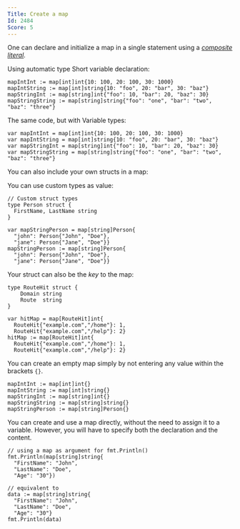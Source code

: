 ```yaml
---
Title: Create a map
Id: 2484
Score: 5
---
```

One can declare and initialize a map in a single statement using a [*composite literal*](https://golang.org/ref/spec#Composite_literals).

Using automatic type Short variable declaration:

    mapIntInt := map[int]int{10: 100, 20: 100, 30: 1000}
    mapIntString := map[int]string{10: "foo", 20: "bar", 30: "baz"}
    mapStringInt := map[string]int{"foo": 10, "bar": 20, "baz": 30}
    mapStringString := map[string]string{"foo": "one", "bar": "two", "baz": "three"}

The same code, but with Variable types:

    var mapIntInt = map[int]int{10: 100, 20: 100, 30: 1000}
    var mapIntString = map[int]string{10: "foo", 20: "bar", 30: "baz"}
    var mapStringInt = map[string]int{"foo": 10, "bar": 20, "baz": 30}
    var mapStringString = map[string]string{"foo": "one", "bar": "two", "baz": "three"}

You can also include your own structs in a map:

You can use custom types as value:

    // Custom struct types
    type Person struct {
      FirstName, LastName string
    }

    var mapStringPerson = map[string]Person{
      "john": Person{"John", "Doe"},
      "jane": Person{"Jane", "Doe"}}
    mapStringPerson := map[string]Person{
      "john": Person{"John", "Doe"},
      "jane": Person{"Jane", "Doe"}}

Your struct can also be the _key_ to the map:

    type RouteHit struct {
        Domain string
        Route  string
    }

    var hitMap = map[RouteHit]int{
      RouteHit{"example.com","/home"}: 1,
      RouteHit{"example.com","/help"}: 2}
    hitMap := map[RouteHit]int{
      RouteHit{"example.com","/home"}: 1,
      RouteHit{"example.com","/help"}: 2}


You can create an empty map simply by not entering any value within the brackets `{}`.

    mapIntInt := map[int]int{}
    mapIntString := map[int]string{}
    mapStringInt := map[string]int{}
    mapStringString := map[string]string{}
    mapStringPerson := map[string]Person{}

You can create and use a map directly, without the need to assign it to a variable. However, you will have to specify both the declaration and the content.

    // using a map as argument for fmt.Println()
    fmt.Println(map[string]string{
      "FirstName": "John",
      "LastName": "Doe",
      "Age": "30"})

    // equivalent to
    data := map[string]string{
      "FirstName": "John",
      "LastName": "Doe",
      "Age": "30"}
    fmt.Println(data)

